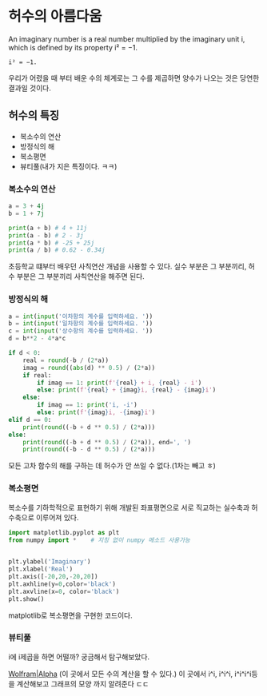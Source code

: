 # 허수의 아름다움

An imaginary number is a real number multiplied by the imaginary unit i, which is defined by its property i² = −1. 
```
i² = −1. 
```

우리가 어렸을 때 부터 배운 수의 체계로는 그 수를 제곱하면 양수가 나오는 것은 당연한 결과일 것이다.

## 허수의 특징

- 복소수의 연산
- 방정식의 해
- 복소평면
- 뷰티풀(내가 지은 특징이다. ㅋㅋ)

### 복소수의 연산

```python
a = 3 + 4j
b = 1 + 7j

print(a + b) # 4 + 11j
print(a - b) # 2 - 3j
print(a * b) # -25 + 25j
print(a / b) # 0.62 - 0.34j
```
초등학교 떄부터 배우던 사칙연산 개념을 사용할 수 있다.
실수 부분은 그 부분끼리, 허수 부분은 그 부분끼리 사칙연산을 해주면 된다.

### 방정식의 해

```python
a = int(input('이차항의 계수를 입력하세요. '))
b = int(input('일차항의 계수를 입력하세요. '))
c = int(input('상수항의 계수를 입력하세요. '))
d = b**2 - 4*a*c

if d < 0:
    real = round(-b / (2*a))
    imag = round((abs(d) ** 0.5) / (2*a))
    if real:
        if imag == 1: print(f'{real} + i, {real} - i')
        else: print(f'{real} + {imag}i, {real} - {imag}i')
    else:
        if imag == 1: print('i, -i')
        else: print(f'{imag}i, -{imag}i')
elif d == 0:
    print(round((-b + d ** 0.5) / (2*a)))
else:
    print(round((-b + d ** 0.5) / (2*a)), end=', ')
    print(round((-b - d ** 0.5) / (2*a)))
```

모든 고차 함수의 해를 구하는 데 허수가 안 쓰일 수 없다.(1차는 빼고 ㅎ)

### 복소평면

복소수를 기하학적으로 표현하기 위해 개발된 좌표평면으로 서로 직교하는 실수축과 허수축으로 이루어져 있다.

```python
import matplotlib.pyplot as plt
from numpy import *    # 지칭 없이 numpy 메소드 사용가능
 

plt.ylabel('Imaginary')
plt.xlabel('Real')
plt.axis([-20,20,-20,20])
plt.axhline(y=0,color='black')
plt.axvline(x=0, color='black')
plt.show()
```

matplotlib로 복소평면을 구현한 코드이다.

### 뷰티풀

i에 i제곱을 하면 어떨까?
궁금해서 탐구해보았다.

[Wolfram|Alpha](https://www.wolframalpha.com/) (이 곳에서 모든 수의 계산을 할 수 있다.)
이 곳에서 i^i, i^i^i, i^i^i^i등을 계산해보고 그래프의 모양 까지 알려준다 ㄷㄷ
